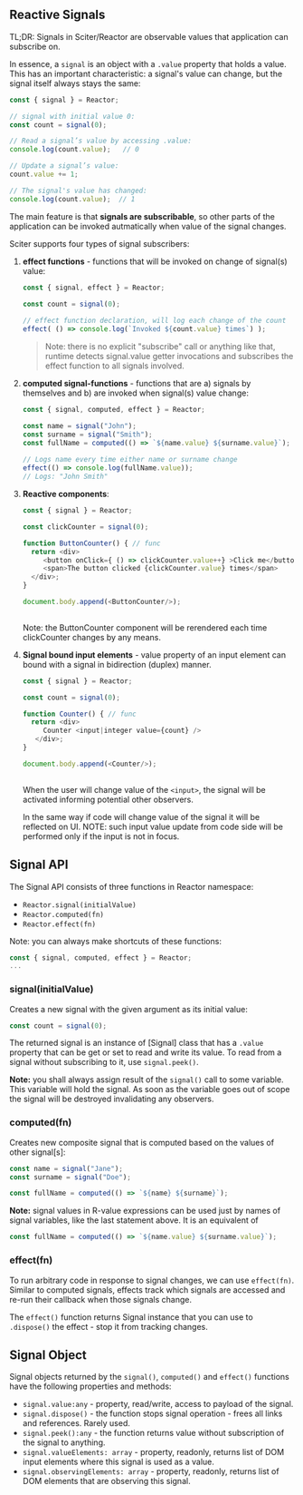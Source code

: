 
## Reactive Signals

TL;DR: Signals in Sciter/Reactor are observable values that application can subscribe on.


In essence, a `signal` is an object with a `.value` property that holds a value. This has an important characteristic: a signal's value can change, but the signal itself always stays the same:

```JavaScript
const { signal } = Reactor;

// signal with initial value 0:
const count = signal(0); 

// Read a signal’s value by accessing .value:
console.log(count.value);   // 0

// Update a signal’s value:
count.value += 1;

// The signal's value has changed:
console.log(count.value);  // 1
```

The main feature is that **signals are subscribable**, so other parts of the application can be invoked autmatically when value of the signal changes. 

Sciter supports four types of signal subscribers:

1. **effect functions** - functions that will be invoked on change of signal(s) value:

   ```JavaScript
   const { signal, effect } = Reactor;

   const count = signal(0); 
  
   // effect function declaration, will log each change of the count
   effect( () => console.log(`Invoked ${count.value} times`) );
   ```
   > Note: there is no explicit "subscribe" call or anything like that, runtime detects signal.value getter invocations and subscribes the effect function to all signals involved.  


2. **computed signal-functions** - functions that are a) signals by themselves and b) are invoked when signal(s) value change:

   ```JavaScript
   const { signal, computed, effect } = Reactor;

   const name = signal("John");
   const surname = signal("Smith");
   const fullName = computed(() => `${name.value} ${surname.value}`);
  
   // Logs name every time either name or surname change
   effect(() => console.log(fullName.value));
   // Logs: "John Smith"
   ```

3. **Reactive components**:

   ```JavaScript
   const { signal } = Reactor;

   const clickCounter = signal(0); 

   function ButtonCounter() { // func
     return <div>
        <button onClick={ () => clickCounter.value++} >Click me</button>
        <span>The button clicked {clickCounter.value} times</span>
     </div>;
   }

   document.body.append(<ButtonCounter/>);
  
   ```
   Note: the ButtonCounter component will be rerendered each time clickCounter changes by any means.


3. **Signal bound input elements** - value property of an input element can bound with a signal in bidirection (duplex) manner.  

   ```JavaScript
   const { signal } = Reactor;

   const count = signal(0); 

   function Counter() { // func
     return <div>
        Counter <input|integer value={count} /> 
      </div>;
   }

   document.body.append(<Counter/>);
  
   ```
   When the user will change value of the `<input>`, the signal will be activated informing potential other observers.

   In the same way if code will change value of the signal it will be reflected on UI. NOTE: such input value update from code side will be performed only if the input is not in focus.

## Signal API

The Signal API consists of three functions in Reactor namespace:

* `Reactor.signal(initialValue)`
* `Reactor.computed(fn)`
* `Reactor.effect(fn)`

Note: you can always make shortcuts of these functions:

```JavaScript
const { signal, computed, effect } = Reactor;
...
```

### signal(initialValue)

Creates a new signal with the given argument as its initial value:
```JavaScript
const count = signal(0);
```

The returned signal is an instance of [Signal] class that has a `.value` property that can be get or set to read and write its value. To read from a signal without subscribing to it, use `signal.peek()`.

**Note:** you shall always assign result of the `signal()` call to some variable. This variable will hold the signal. As soon as the variable goes out of scope the signal will be destroyed invalidating any observers. 

### computed(fn)

Creates new composite signal that is computed based on the values of other signal[s]:
```JavaScript
const name = signal("Jane");
const surname = signal("Doe");

const fullName = computed(() => `${name} ${surname}`);
```

**Note:** signal values in R-value expressions can be used just by names of signal variables, like the last statement above. It is an equivalent of 

```JavaScript
const fullName = computed(() => `${name.value} ${surname.value}`);
```

### effect(fn)

To run arbitrary code in response to signal changes, we can use `effect(fn)`. Similar to computed signals, effects track which signals are accessed and re-run their callback when those signals change. 

The `effect()` function returns Signal instance that you can use to `.dispose()` the effect - stop it from tracking changes.  


## Signal Object

Signal objects returned by the `signal()`, `computed()` and `effect()` functions have the following properties and methods:

* `signal.value:any` - property, read/write, access to payload of the signal.
* `signal.dispose()` - the function stops signal operation - frees all links and references. Rarely used.
* `signal.peek():any` - the function returns value without subscription of the signal to anything.
* `signal.valueElements: array` - property, readonly, returns list of DOM input elements where this signal is used as a value.
* `signal.observingElements: array` - property, readonly, returns list of DOM elements that are observing this signal.
